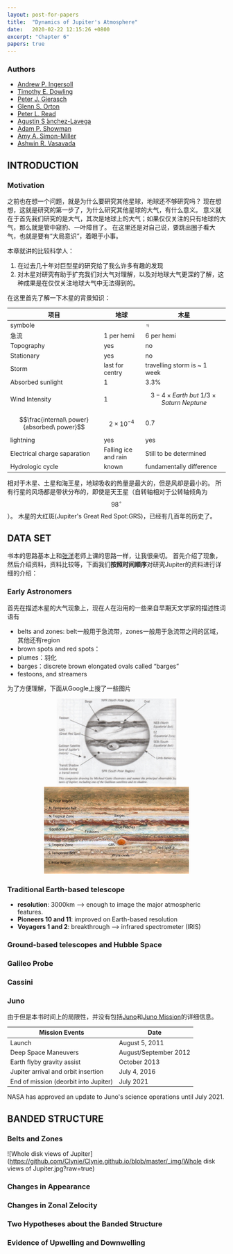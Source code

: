 ```yaml
---
layout: post-for-papers
title:  "Dynamics of Jupiter's Atmosphere"
date:   2020-02-22 12:15:26 +0800
excerpt: "Chapter 6"
papers: true
---
```



### Authors

* [Andrew P. Ingersoll](https://www.gps.caltech.edu/people/andrew-p-ingersoll)
* [Timothy E. Dowling](https://louisville.edu/atmosphericscience/faculty-staff/dr.-timothy-dowling)
* [Peter J. Gierasch](https://people.as.cornell.edu/people/peter-j-gierasch)
* [Glenn S. Orton](https://science.jpl.nasa.gov/people/Orton/)
* [Peter L. Read](https://www2.physics.ox.ac.uk/contacts/people/read)
* [Agustin S ́anchez-Lavega](http://www.ajax.ehu.es)
* [Adam P. Showman](https://www.lpl.arizona.edu/~showman/)
* [Amy A. Simon-Miller](https://science.gsfc.nasa.gov/sed/bio/amy.simon)
* [Ashwin R. Vasavada](https://science.jpl.nasa.gov/people/Vasavada/)




## INTRODUCTION

### Motivation

之前也在想一个问题，就是为什么要研究其他星球，地球还不够研究吗？
现在想想，这就是研究的第一步了，为什么研究其他星球的大气，有什么意义。
意义就在于首先我们研究的是大气，其次是地球上的大气；如果仅仅关注的只有地球的大气，那么就是管中窥豹、一叶障目了。
在这里还是对自己说，要跳出圈子看大气，也就是要有“大局意识”，着眼于小事。

本章就讲的比较科学人：

1. 在过去几十年对巨型星的研究给了我么许多有趣的发现
2. 对木星对研究有助于扩充我们对大气对理解，以及对地球大气更深的了解，这种成果是在仅仅关注地球大气中无法得到的。


在这里首先了解一下木星的背景知识：


|项目|地球|木星|
|----|----|----|
|symbole||♃|
|急流|1 per hemi|6 per hemi|
|Topography|yes|no|
|Stationary|yes|no|
|Storm|last for centry|travelling storm is ~ 1 week|
|Absorbed sunlight|1|3.3%|
|Wind Intensity|1|$$3-4 \times Earth\ but\ 1/3\times Saturn\ Neptune$$|
|$$\frac{internal\ power}{absorbed\ power}$$|$$2\times 10^{-4}$$|0.7|
|lightning|yes|yes|
|Electrical charge saparation|Falling ice and rain|Still to be determined|
|Hydrologic cycle|known|fundamentally difference|

相对于木星、土星和海王星，地球吸收的热量是最大的，但是风却是最小的。
所有行星的风场都是带状分布的，即使是天王星（自转轴相对于公转轴倾角为$$98^{\circ}$$）。
木星的大红斑(Jupiter's Great Red Spot:GRS)，已经有几百年的历史了。









## DATA SET

书本的思路基本上和[张洋](https://as.nju.edu.cn/54/59/c11339a218201/page.htm)老师上课的思路一样，让我很亲切。
首先介绍了现象，然后介绍资料，资料比较等，下面我们**按照时间顺序**对研究Jupiter的资料进行详细的介绍：

### Early Astronomers

首先在描述木星的大气现象上，现在人在沿用的一些来自早期天文学家的描述性词语有

* belts and zones: belt一般用于急流带，zones一般用于急流带之间的区域，其他还有region
* brown spots and red spots：
* plumes：羽化
* barges：discrete brown elongated ovals called “barges” 
* festoons, and streamers

为了方便理解，下面从Google上搜了一些图片


<figure class="half">
<center class="half">
   <img src="https://github.com/Clynie/Clynie.github.io/blob/master/_img/jupiterSketch1.png?raw=true" height="200"/><img src="https://github.com/Clynie/Clynie.github.io/blob/master/_img/jupiterSketch2.jpg?raw=true" height="200"/>
</center>
</figure>








### Traditional Earth-based telescope

* __resolution__: 3000km --> enough to image the major atmospheric features.
* __Pioneers 10 and 11__: improved on Earth-based resolution
* __Voyagers 1 and 2__: breakthrough --> infrared spectrometer (IRIS)

### Ground-based telescopes and Hubble Space


### Galileo Probe

### Cassini


### Juno

由于但是本书时间上的局限性，并没有包括[Juno](https://www.nasa.gov/mission_pages/juno/main/index.html)和[Juno Mission](https://www.jpl.nasa.gov/missions/juno/)的详细信息。



|Mission Events|Date|
|--------------|----|
|Launch|August 5, 2011|
|Deep Space Maneuvers|August/September 2012|
|Earth flyby gravity assist|October 2013|
|Jupiter arrival and orbit insertion|July 4, 2016|
|End of mission (deorbit into Jupiter)|July 2021|

NASA has approved an update to Juno's science operations until July 2021.











## BANDED STRUCTURE


### Belts and Zones


![Whole disk views of Jupiter](https://github.com/Clynie/Clynie.github.io/blob/master/_img/Whole disk views of Jupiter.jpg?raw=true)



### Changes in Appearance





### Changes in Zonal Zelocity




### Two Hypotheses about the Banded Structure




### Evidence of Upwelling and Downwelling
